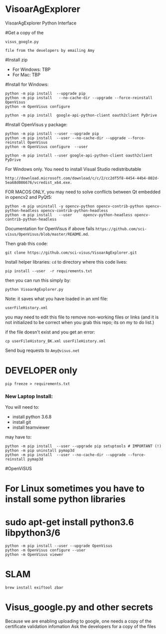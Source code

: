 # VisoarAgExplorer
VisoarAgExplorer Python Interface

#Get a copy of the 

    visus_google.py 
    
    file from the developers by emailing Amy

#Install zip  

- For Windows:   TBP
- For Mac: TBP

#Install for Windows:

```
python -m pip install  --upgrade pip
python -m pip install   --no-cache-dir --upgrade --force-reinstall OpenVisus
python -m OpenVisus configure  

python -m pip install  google-api-python-client oauth2client PyDrive
```

#Install OpenVisus y package:

```
python -m pip install --user --upgrade pip
python -m pip install  --user --no-cache-dir --upgrade --force-reinstall OpenVisus
python -m OpenVisus configure  --user 

python -m pip install --user google-api-python-client oauth2client PyDrive
```
    
For Windows only. You need to install Visual Studio redistributable 

```
http://download.microsoft.com/download/c/c/2/cc2df5f8-4454-44b4-802d-5ea68d086676/vcredist_x64.exe.
```

FOR MACOS ONLY, you may need to solve conflicts between Qt embedded in opencv2 and PyQt5:

```
python -m pip uninstall -y opencv-python opencv-contrib-python opencv-python-headless opencv-contrib-python-headless
python -m pip install   --user     opencv-python-headless opencv-contrib-python-headless 
```



Documentation for  OpenVisus if above fails `https://github.com/sci-visus/OpenVisus/blob/master/README.md`.



Then grab this code:

```
git clone https://github.com/sci-visus/VisoarAgExplorer.git
```


Install helper libraries:
`cd` to directory where this code lives:

```
pip install --user  -r requirements.txt 
```


then you can run this simply by:

```
python VisoarAgExplorer.py 
```


Note:  it saves what you have loaded in an xml file:


```
userFileHistory.xml
```

you may need to edit this file to remove non-working files or links
(and it is not initialized to be correct when you grab this repo;
its on my to do list.)

if the file doesn't exist and you get an error:

```
cp userFileHistory_BK.xml userFileHistory.xml
```

Send bug requests to `Amy@visus.net`


# DEVELOPER only

```
pip freeze > requirements.txt
```


### New Laptop Install:

You will need to:

- install python 3.6.8
- install git 
- install teamviewer

may have to:

```
python -m pip install  --user --upgrade pip setuptools # IMPORTANT (!)
python -m pip uninstall pymap3d 
python -m pip install  --user --no-cache-dir --upgrade --force-reinstall pymap3d
```


#OpenViSUS

# For Linux sometimes you have to install some python libraries 
# sudo apt-get install python3.6 libpython3/6

```
python -m pip install --user --upgrade OpenVisus
python -m OpenVisus configure --user
python -m OpenVisus viewer
```

# SLAM

```
brew install exiftool zbar 
```

# Visus_google.py and other secrets
Because we are enabling uploading to google, one needs a copy of the certificate validation infomation
Ask the developers for a copy of the files
